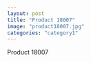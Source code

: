 ```yaml
---
layout: post
title: "Product 18007"
image: "product18007.jpg"
categories: "category1"
---
```

Product 18007
